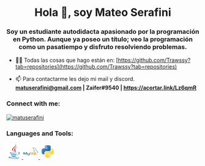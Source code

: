 <h1 align="center">Hola 👋, soy Mateo Serafini</h1>
<h3 align="center">Soy un estudiante autodidacta apasionado por la programación en Python. Aunque ya poseo un título; veo la programación como un pasatiempo y disfruto resolviendo problemas.</h3>

- 👨‍💻 Todas las cosas que hago están en: [https://github.com/Trawssy?tab=repositories](https://github.com/Trawssy?tab=repositories)

- 📫 Para contactarme les dejo mi mail y discord. **matuserafini@gmail.com | Zaifer#9540 | https://acortar.link/Lz6qmR**

<h3 align="left">Connect with me:</h3>
<p align="left">
<a href="https://instagram.com/matuserafini" target="blank"><img align="center" src="https://raw.githubusercontent.com/rahuldkjain/github-profile-readme-generator/master/src/images/icons/Social/instagram.svg" alt="matuserafini" height="30" width="40" /></a>
</p>

<h3 align="left">Languages and Tools:</h3>
<p align="left"> <a href="https://www.java.com" target="_blank" rel="noreferrer"> <img src="https://raw.githubusercontent.com/devicons/devicon/master/icons/java/java-original.svg" alt="java" width="40" height="40"/> </a> <a href="https://www.mysql.com/" target="_blank" rel="noreferrer"> <img src="https://raw.githubusercontent.com/devicons/devicon/master/icons/mysql/mysql-original-wordmark.svg" alt="mysql" width="40" height="40"/> </a> <a href="https://www.python.org" target="_blank" rel="noreferrer"> <img src="https://raw.githubusercontent.com/devicons/devicon/master/icons/python/python-original.svg" alt="python" width="40" height="40"/> </a> </p>
